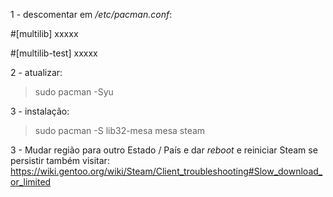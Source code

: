 1 - descomentar em */etc/pacman.conf*:

#[multilib]
xxxxx

#[multilib-test]
xxxxx

2 - atualizar:

> sudo pacman -Syu

3 - instalação:

> sudo pacman -S lib32-mesa mesa steam

3 - Mudar região para outro Estado / País e dar *reboot* e reiniciar Steam se persistir também visitar: https://wiki.gentoo.org/wiki/Steam/Client_troubleshooting#Slow_download_or_limited


